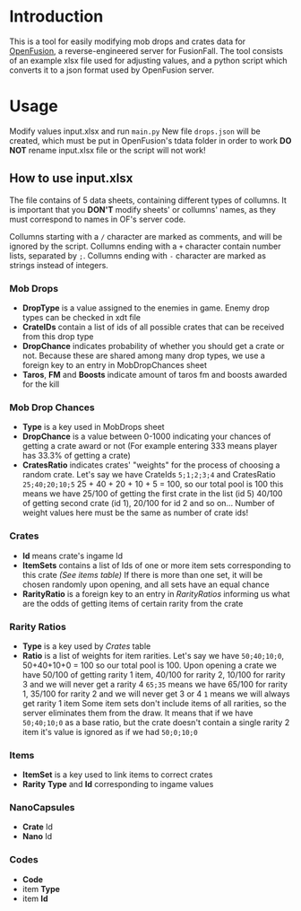 # Introduction
This is a tool for easily modifying mob drops and crates data for [OpenFusion], a reverse-engineered server for FusionFall. The tool consists of an example xlsx file used for adjusting values, and a python script which converts it to a json format used by OpenFusion server.
# Usage
Modify values input.xlsx and run `main.py`
New file `drops.json` will be created, which must be put in OpenFusion's tdata folder in order to work
**DO NOT** rename input.xlsx file or the script will not work!

## How to use input.xlsx
The file contains of 5 data sheets, containing different types of collumns. It is important that you **DON'T** modify sheets' or collumns' names, as they must correspond to names in OF's server code.

Collumns starting with a `/` character are marked as comments, and will be ignored by the script. Collumns ending with a `+` character contain number lists, separated by `;`. Collumns ending with `-` character are marked as strings instead of integers.
### Mob Drops
* **DropType** is a value assigned to the enemies in game. Enemy drop types can be checked in xdt file 
* **CrateIDs** contain a list of ids of all possible crates that can be received from this drop type
* **DropChance** indicates probability of whether you should get a crate or not. Because these are shared among many drop types, we use a foreign key to an entry in MobDropChances sheet
* **Taros**, **FM** and **Boosts** indicate amount of taros fm and boosts awarded for the kill
### Mob Drop Chances
* **Type** is a key used in MobDrops sheet
* **DropChance** is a value between 0-1000 indicating your chances of getting a crate award or not (For example entering 333 means player has 33.3% of getting a crate)
* **CratesRatio** indicates crates' "weights" for the process of choosing a random crate. 
Let's say we have CrateIds `5;1;2;3;4` and CratesRatio `25;40;20;10;5` 
25 + 40 + 20  + 10 + 5 = 100, so our total pool is 100
this means we have 25/100 of getting the first crate in the list (id 5)
40/100 of getting second crate (id 1), 20/100 for id 2 and so on...
Number of weight values here must be the same as number of crate ids!
### Crates
* **Id** means crate's ingame Id
* **ItemSets** contains a list of Ids of one or more item sets corresponding to this crate *(See items table)* If there is more than one set, it will be chosen randomly upon opening, and all sets have an equal chance
* **RarityRatio** is a foreign key to an entry in *RarityRatios* informing us what are the odds of getting items of certain rarity from the crate
### Rarity Ratios
* **Type** is a key used by *Crates* table
* **Ratio** is a list of weights for item rarities.
Let's say we have `50;40;10;0`, 50+40+10+0 = 100 so our total pool is 100.
Upon opening a crate we have 50/100 of getting rarity 1 item, 40/100 for rarity 2, 10/100 for rarity 3 and we will never get a rarity 4
`65;35` means we have 65/100 for rarity 1, 35/100 for rarity 2 and we will never get 3 or 4
`1` means we will always get rarity 1 item
Some item sets don't include items of all rarities, so the server eliminates them from the draw. It means that if we have `50;40;10;0` as a base ratio, but the crate doesn't contain a single rarity 2 item it's value is ignored as if we had `50;0;10;0`
### Items
* **ItemSet** is a key used to link items to correct crates
* **Rarity** **Type** and **Id** corresponding to ingame values
### NanoCapsules
* **Crate** Id
* **Nano** Id
### Codes
* **Code**
* item **Type**
* item **Id**

[OpenFusion]: <https://github.com/OpenFusionProject/OpenFusion>